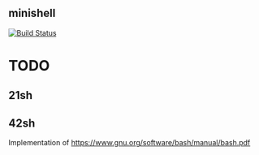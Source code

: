 ## minishell
[![Build Status](https://travis-ci.org/hugohow/42sh.svg?branch=master)](https://travis-ci.org/hugohow/42sh)

# TODO

## 21sh

## 42sh

Implementation of https://www.gnu.org/software/bash/manual/bash.pdf
